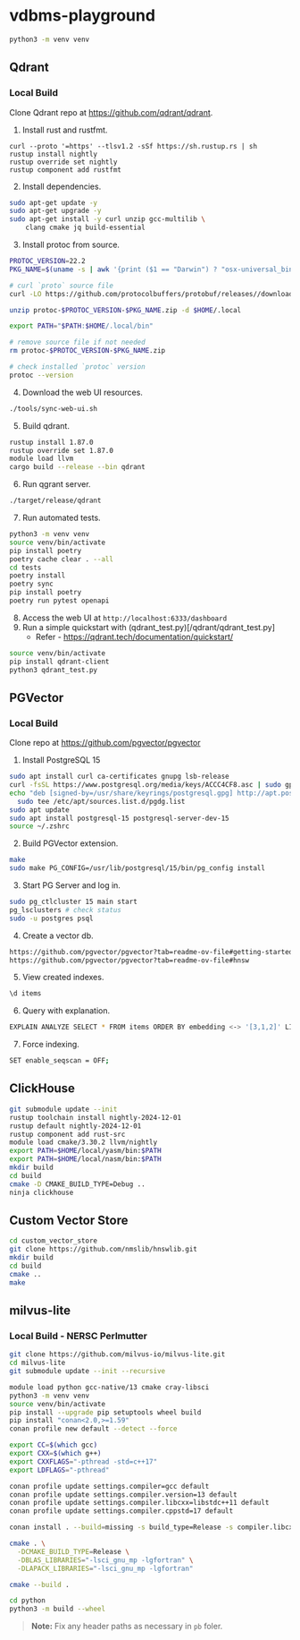# vdbms-playground

```bash
python3 -m venv venv
```

## Qdrant

### Local Build

Clone Qdrant repo at https://github.com/qdrant/qdrant.

1. Install rust and rustfmt.
```
curl --proto '=https' --tlsv1.2 -sSf https://sh.rustup.rs | sh
rustup install nightly
rustup override set nightly
rustup component add rustfmt
```
2. Install dependencies.
```bash
sudo apt-get update -y
sudo apt-get upgrade -y
sudo apt-get install -y curl unzip gcc-multilib \
    clang cmake jq build-essential
```
3. Install protoc from source.
```bash
PROTOC_VERSION=22.2
PKG_NAME=$(uname -s | awk '{print ($1 == "Darwin") ? "osx-universal_binary" : (($1 == "Linux") ? "linux-x86_64" : "")}')

# curl `proto` source file
curl -LO https://github.com/protocolbuffers/protobuf/releases//download/v$PROTOC_VERSION/protoc-$PROTOC_VERSION-$PKG_NAME.zip

unzip protoc-$PROTOC_VERSION-$PKG_NAME.zip -d $HOME/.local

export PATH="$PATH:$HOME/.local/bin"

# remove source file if not needed
rm protoc-$PROTOC_VERSION-$PKG_NAME.zip

# check installed `protoc` version
protoc --version
```
4. Download the web UI resources.
```bash
./tools/sync-web-ui.sh
```
5. Build qdrant.
```bash
rustup install 1.87.0
rustup override set 1.87.0
module load llvm
cargo build --release --bin qdrant
```
6. Run qgrant server.
```bash
./target/release/qdrant
```
7. Run automated tests.
```bash
python3 -m venv venv
source venv/bin/activate
pip install poetry
poetry cache clear . --all
cd tests
poetry install
poetry sync
pip install poetry
poetry run pytest openapi
```
8. Access the web UI at `http://localhost:6333/dashboard`
9. Run a simple quickstart with (qdrant_test.py)[/qdrant/qdrant_test.py]
    - Refer - https://qdrant.tech/documentation/quickstart/
```bash
source venv/bin/activate
pip install qdrant-client
python3 qdrant_test.py
```

## PGVector

### Local Build

Clone repo at https://github.com/pgvector/pgvector

1. Install PostgreSQL 15
```bash
sudo apt install curl ca-certificates gnupg lsb-release
curl -fsSL https://www.postgresql.org/media/keys/ACCC4CF8.asc | sudo gpg --dearmor -o /usr/share/keyrings/postgresql.gpg
echo "deb [signed-by=/usr/share/keyrings/postgresql.gpg] http://apt.postgresql.org/pub/repos/apt $(lsb_release -cs)-pgdg main" | \
  sudo tee /etc/apt/sources.list.d/pgdg.list
sudo apt update
sudo apt install postgresql-15 postgresql-server-dev-15
source ~/.zshrc
```

2. Build PGVector extension.
```bash
make
sudo make PG_CONFIG=/usr/lib/postgresql/15/bin/pg_config install
```

3. Start PG Server and log in.
```bash
sudo pg_ctlcluster 15 main start
pg_lsclusters # check status
sudo -u postgres psql
```

4. Create a vector db.
```bash
https://github.com/pgvector/pgvector?tab=readme-ov-file#getting-started 
https://github.com/pgvector/pgvector?tab=readme-ov-file#hnsw
```

5. View created indexes.
```bash
\d items
```

6. Query with explanation.
```bash
EXPLAIN ANALYZE SELECT * FROM items ORDER BY embedding <-> '[3,1,2]' LIMIT 5;
```

7. Force indexing.
```bash
SET enable_seqscan = OFF;
```

## ClickHouse

```bash
git submodule update --init
rustup toolchain install nightly-2024-12-01
rustup default nightly-2024-12-01
rustup component add rust-src
module load cmake/3.30.2 llvm/nightly
export PATH=$HOME/local/yasm/bin:$PATH
export PATH=$HOME/local/nasm/bin:$PATH
mkdir build
cd build
cmake -D CMAKE_BUILD_TYPE=Debug ..
ninja clickhouse
```

## Custom Vector Store

```bash
cd custom_vector_store
git clone https://github.com/nmslib/hnswlib.git
mkdir build
cd build
cmake ..
make
```

## milvus-lite

### Local Build - NERSC Perlmutter

```bash
git clone https://github.com/milvus-io/milvus-lite.git
cd milvus-lite
git submodule update --init --recursive

module load python gcc-native/13 cmake cray-libsci
python3 -m venv venv
source venv/bin/activate
pip install --upgrade pip setuptools wheel build
pip install "conan<2.0,>=1.59"
conan profile new default --detect --force

export CC=$(which gcc)
export CXX=$(which g++)
export CXXFLAGS="-pthread -std=c++17"
export LDFLAGS="-pthread"

conan profile update settings.compiler=gcc default
conan profile update settings.compiler.version=13 default
conan profile update settings.compiler.libcxx=libstdc++11 default
conan profile update settings.compiler.cppstd=17 default

conan install . --build=missing -s build_type=Release -s compiler.libcxx=libstdc++11

cmake . \
  -DCMAKE_BUILD_TYPE=Release \
  -DBLAS_LIBRARIES="-lsci_gnu_mp -lgfortran" \
  -DLAPACK_LIBRARIES="-lsci_gnu_mp -lgfortran"

cmake --build .

cd python
python3 -m build --wheel

```

> **Note:** Fix any header paths as necessary in `pb` foler.
